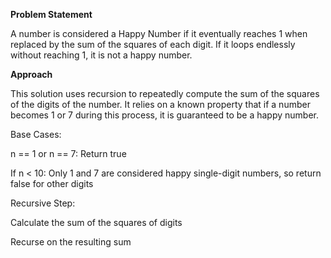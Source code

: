 **Problem Statement**

A number is considered a Happy Number if it eventually reaches 1 when replaced by the sum of the squares of each digit. If it loops endlessly without reaching 1, it is not a happy number.

**Approach**

This solution uses recursion to repeatedly compute the sum of the squares of the digits of the number. It relies on a known property that if a number becomes 1 or 7 during this process, it is guaranteed to be a happy number.

Base Cases:

n == 1 or n == 7: Return true

If n < 10: Only 1 and 7 are considered happy single-digit numbers, so return false for other digits

Recursive Step:

Calculate the sum of the squares of digits

Recurse on the resulting sum

